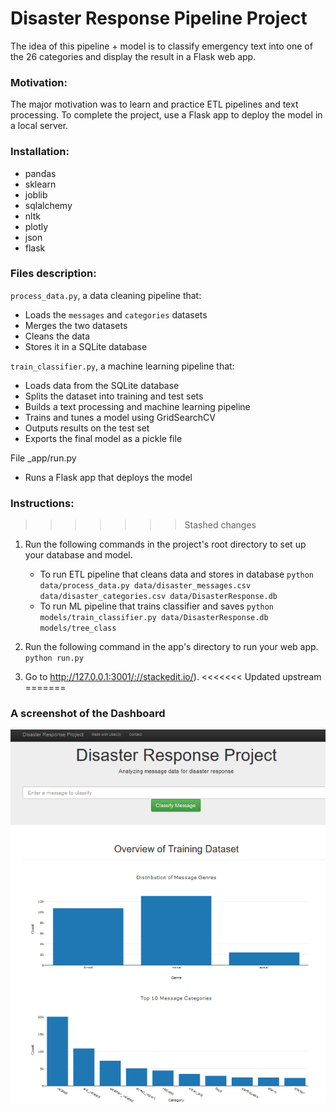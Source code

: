 # Disaster Response Pipeline Project

The idea of this pipeline + model is to classify emergency text into one of the 26 categories and display the result in a Flask web app. 

### **Motivation:**

The major motivation was to learn and practice ETL pipelines and text processing. To complete the project, use a Flask app to deploy the model in a local server.


### **Installation:**

 - pandas
 - sklearn	
 - joblib
 - sqlalchemy
 - nltk
 - plotly
 - json
 - flask

### **Files description:**

`process_data.py`, a data cleaning pipeline that:

-   Loads the `messages` and `categories` datasets
-   Merges the two datasets
-   Cleans the data
-   Stores it in a SQLite database

`train_classifier.py`, a machine learning pipeline that:

-   Loads data from the SQLite database
-   Splits the dataset into training and test sets
-   Builds a text processing and machine learning pipeline
-   Trains and tunes a model using GridSearchCV
-   Outputs results on the test set
-   Exports the final model as a pickle file
 
 File _app/run.py
 - Runs a Flask app that deploys the model


### **Instructions:**

>>>>>>> Stashed changes
1. Run the following commands in the project's root directory to set up your database and model.

    - To run ETL pipeline that cleans data and stores in database
        `python data/process_data.py data/disaster_messages.csv data/disaster_categories.csv data/DisasterResponse.db`
    - To run ML pipeline that trains classifier and saves
        `python models/train_classifier.py data/DisasterResponse.db models/tree_class`

2. Run the following command in the app's directory to run your web app.
    `python run.py`

3. Go to http://127.0.0.1:3001/://stackedit.io/).
<<<<<<< Updated upstream
=======

### **A screenshot of the Dashboard**

![print screen](https://github.com/cafalchio/ETL_pipeline_disaster_response/blob/main/screen.PNG)
